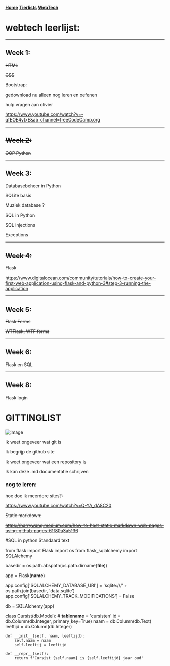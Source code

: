 [**Home**](https://fallapihub.github.io)
[**Tierlists**](https://fallapihub.github.io/tierlists)
[**WebTech**](https://fallapihub.github.io/webtechleren)

# webtech leerlijst:
-------------------
## Week 1:
~~HTML~~ 

~~CSS~~

Bootstrap:

gedownload nu alleen nog leren en oefenen

hulp vragen aan olivier

https://www.youtube.com/watch?v=-qfEOE4vtxE&ab_channel=freeCodeCamp.org




-------------------
## ~~Week 2:~~
~~OOP Python~~

-------------------
## Week 3:
Databasebeheer in Python

SQLite basis

Muziek database ?

SQL in Python

SQL injections

Exceptions





-------------------
## ~~Week 4:~~
~~Flask~~

https://www.digitalocean.com/community/tutorials/how-to-create-your-first-web-application-using-flask-and-python-3#step-3-running-the-application




-------------------
## Week 5:
~~Flask Forms~~

~~WTFlask, WTF forms~~





-------------------
## Week 6:
Flask en SQL




-------------------
## Week 8:
Flask login







# GITTINGLIST
![image](https://github.com/FallapiHub/fallapihub.github.io/assets/158185370/2c99be46-300d-4982-97a6-c86c94faa8cc)

Ik weet ongeveer wat git is

Ik begrijp de github site

Ik weet ongeveer wat een repository is

Ik kan deze .md documentatie schrijven



### nog te leren:
hoe doe ik meerdere sites?:

https://www.youtube.com/watch?v=Q-YA_dA8C20 




~~Static markdown:~~

~~https://harrywang.medium.com/how-to-host-static-markdown-web-pages-using-github-pages-61f80a3a5136~~

















#SQL in python Standaard text


from flask import Flask
import os
from flask_sqlalchemy import SQLAlchemy

basedir = os.path.abspath(os.path.dirname(__file__))

app = Flask(__name__)

app.config['SQLALCHEMY_DATABASE_URI'] = 'sqlite:///' + os.path.join(basedir, 'data.sqlite')
app.config['SQLALCHEMY_TRACK_MODIFICATIONS'] = False

db = SQLAlchemy(app)

class Cursist(db.Model):
    # __tablename__ = 'cursisten'
    id = db.Column(db.Integer, primary_key=True)
    naam = db.Column(db.Text)
    leeftijd = db.Column(db.Integer)

    def __init__(self, naam, leeftijd):
        self.naam = naam
        self.leeftij = leeftijd

    def __repr__(self):
        return f'Cursist {self.naam} is {self.leeftijd} jaar oud'


